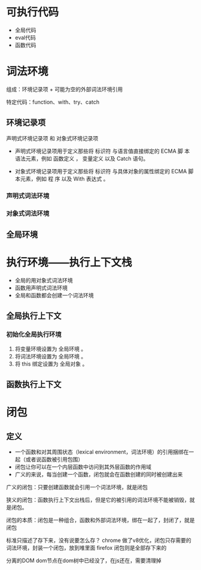 # 可执行代码
- 全局代码
- eval代码
- 函数代码

# 词法环境
组成：环境记录项 + 可能为空的外部词法环境引用

特定代码：function、with、try、catch

## 环境记录项
声明式环境记录项 和 对象式环境记录项

- 声明式环境记录项用于定义那些将 标识符 与语言值直接绑定的 ECMA 脚
本语法元素，例如 函数定义 ， 变量定义 以及 Catch 语句。

- 对象式环境记录项用于定义那些将 标识符 与具体对象的属性绑定的 ECMA 脚本元素，例如 程
序 以及 With 表达式 。 

### 声明式词法环境
### 对象式词法环境
## 全局环境

# 执行环境——执行上下文栈
- 全局的用对象式词法环境
- 函数用声明式词法环境
- 全局和函数都会创建一个词法环境

## 全局执行上下文
### 初始化全局执行环境
1. 将变量环境设置为 全局环境 。
2. 将词法环境设置为 全局环境 。
3. 将 this 绑定设置为 全局对象 。

## 函数执行上下文

# 闭包
## 定义
- 一个函数和对其周围状态（lexical environment，词法环境）的引用捆绑在一起（或者说函数被引用包围）
- 闭包让你可以在一个内层函数中访问到其外层函数的作用域
- 广义的来说，每当创建一个函数，闭包就会在函数创建的同时被创建出来


广义的闭包：只要创建函数就会引用一个词法环境，就是闭包

狭义的闭包：函数执行上下文出栈后，但是它的被引用的词法环境不能被销毁，就是闭包。

闭包的本质：闭包是一种组合，函数和外部词法环境，绑在一起了，封闭了，就是闭包

标准只描述了存下来，没有说要怎么存？
chrome 做了v8优化，闭包只存需要的词法环境，封装一个闭包，放到堆里面
firefox 闭包则是全部存下来的

分离的DOM
dom节点在dom树中已经没了，在js还在，需要清理掉
